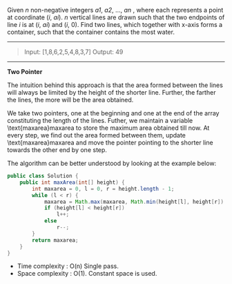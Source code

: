 Given *n* non-negative integers *a1*, *a2*, ..., *an* , where each represents a point at coordinate (*i*, *ai*). *n* vertical lines are drawn such that the two endpoints of line *i* is at (*i*, *ai*) and (*i*, 0). Find two lines, which together with x-axis forms a container, such that the container contains the most water.

---

> Input: [1,8,6,2,5,4,8,3,7]
> Output: 49

---

**Two Pointer**

The intuition behind this approach is that the area formed between the lines will always be limited by the height of the shorter line. Further, the farther the lines, the more will be the area obtained.

We take two pointers, one at the beginning and one at the end of the array constituting the length of the lines. Futher, we maintain a variable \text{maxarea}maxarea to store the maximum area obtained till now. At every step, we find out the area formed between them, update \text{maxarea}maxarea and move the pointer pointing to the shorter line towards the other end by one step.

The algorithm can be better understood by looking at the example below:

```java
public class Solution {
    public int maxArea(int[] height) {
        int maxarea = 0, l = 0, r = height.length - 1;
        while (l < r) {
            maxarea = Math.max(maxarea, Math.min(height[l], height[r]) * (r - l));
            if (height[l] < height[r])
                l++;
            else
                r--;
        }
        return maxarea;
    }
}
```

- Time complexity : O(n) Single pass.
- Space complexity : O(1). Constant space is used.